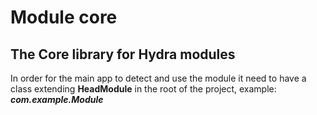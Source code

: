 # Module core
## The Core library for Hydra modules
In order for the main app to detect and use the module it need to have a class extending **HeadModule** in the root of the project, example: ***com.example.Module***
